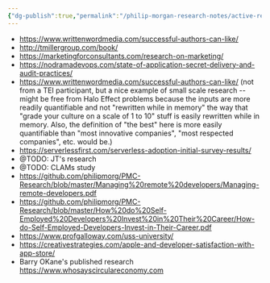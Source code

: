 ```yaml
---
{"dg-publish":true,"permalink":"/philip-morgan-research-notes/active-research/marketing/marketing-for-non-commodities/small-scale-research-examples/"}
---
```


- https://www.writtenwordmedia.com/successful-authors-can-like/
- http://tmillergroup.com/book/
- https://marketingforconsultants.com/research-on-marketing/
- https://nodramadevops.com/state-of-application-secret-delivery-and-audit-practices/
- https://www.writtenwordmedia.com/successful-authors-can-like/ (not from a TEI participant, but a nice example of small scale research -- might be free from Halo Effect problems because the inputs are more readily quantifiable and not "rewritten while in memory" the way that "grade your culture on a scale of 1 to 10" stuff is easily rewritten while in memory. Also, the definition of "the best" here is more easily quantifiable than "most innovative companies", "most respected companies", etc. would be.)
- https://serverlessfirst.com/serverless-adoption-initial-survey-results/
- @TODO: JT's research
- @TODO: CLAMs study
- https://github.com/philipmorg/PMC-Research/blob/master/Managing%20remote%20developers/Managing-remote-developers.pdf
- https://github.com/philipmorg/PMC-Research/blob/master/How%20do%20Self-Employed%20Developers%20Invest%20in%20Their%20Career/How-do-Self-Employed-Developers-Invest-in-Their-Career.pdf
- https://www.profgalloway.com/uss-university/
- https://creativestrategies.com/apple-and-developer-satisfaction-with-app-store/
- Barry OKane's published research https://www.whosayscirculareconomy.com

